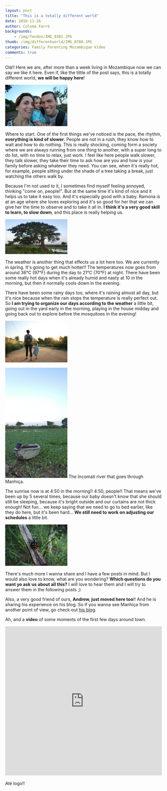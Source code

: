 ```yaml
---
layout: post
title: "This is a totally different world"
date: 2016-11-26
author: Coloma Farré
backgrounds:
    - /img/fondos/IMG_9301.JPG
thumb: /img/differentworld/IMG_8780.JPG
categories: Family Parenting Mozambique Video
comments: true
---
```


Olá!! Here we are, after more than a week living in Mozambique now we can say we like it here. Even if, like the tittle of the post says, this is a totally different world, **we will be happy here**!

<a href="/img/differentworld/IMG_8812.jpg"> <img border="0" alt="Caption goes here" src = "/img/differentworld/IMG_8812.jpg" width = "200"></a>

Where to start. One of the first things we've noticed is the pace, the rhythm, **everything is kind of slower**. People are not in a rush, they know how to wait and how to do nothing. This is really shocking, coming form a society where we are always running from one thing to another, with a super long to do list, with no time to relax, just work. I feel like here people walk slower, they talk slower, they take their time to ask how are you and how is your family before asking whatever they need. You can see, when it's really hot, for example, people sitting under the shade of a tree taking a break, just watching the others walk by.

Because I'm not used to it, I sometimes find myself feeling annoyed, thinking "come on, people!". But at the same time it's kind of nice and it helps us to take it easy too. And it's especially good with a baby. Ramona is at an age where she loves exploring and it's so good for her that we can give her the time to observe and to take it all in. **I think it's a very good skill to learn, to slow down**, and this place is really helping us.

<a href="/img/differentworld/20161120_180140.jpg"> <img border="0" alt="Caption goes here" src = "/img/differentworld/20161120_180140.jpg" width = "200"></a>

The weather is another thing that effects us a lot here too. We are currently in spring. It's going to get much hotter!! The temperatures now goes from around 36℃ (97°F) during the day to 21℃ (70°F) at night. There have been some really hot days when it's already humid and nasty at 10 in the morning, but then it normally cools down in the evening.

There have been some rainy days too, where it's raining almost all day, but it's nice because when the rain stops the temperature is really perfect out. So **I am trying to organize our days according to the weather** a little bit, going out in the yard early in the morning, playing in the house midday and going back out to explore before the mosquitoes in the evening!

<a href="/img/differentworld/IMG_8779.jpg"> <img border="0" alt="Caption goes here" src = "/img/differentworld/IMG_8779.jpg" width = "200"></a>

<a href="/img/differentworld/20161120_175907.jpg"> <img border="0" alt="Caption goes here" src = "/img/differentworld/20161120_175907.jpg" width = "200"></a> The Incomati river that goes through Manhiça.

The sunrise now is at 4:50 in the morning!! 4:50, people!! That means we've been up by 5 several times, because our baby doesn't know that she should still be sleeping, because it's bright outside and our curtains are not thick enough! Not fun... we keep saying that we need to go to bed earlier, like they do here, but it's been hard... **We still need to work on adjusting our schedules** a little bit.

<a href="/img/differentworld/IMG_8829.jpg"> <img border="0" alt="Caption goes here" src = "/img/differentworld/IMG_8829.jpg" width = "200"></a>

There's much more I wanna share and I have a few posts in mind. But I would also love to know, what are you wondering? **Which questions do you want yo ask us about all this?** I will love to hear them and I will try to answer them in the following posts ;)

Also, a very good friend of ours, **Andrew, just moved here too**!! And he is sharing his experience on his blog. So if you wanna see Manhiça from another point of view, go check out <a href="http://pieroginomicon.rocks/" target="_blank">his blog</a>.

Ah, and a **video** of some moments of the first few days around town.

<iframe width="100%" height="480" src="https://www.youtube.com/embed/OP2O-mRM3DQ" frameborder="0" allowfullscreen></iframe>

Até logo!!
